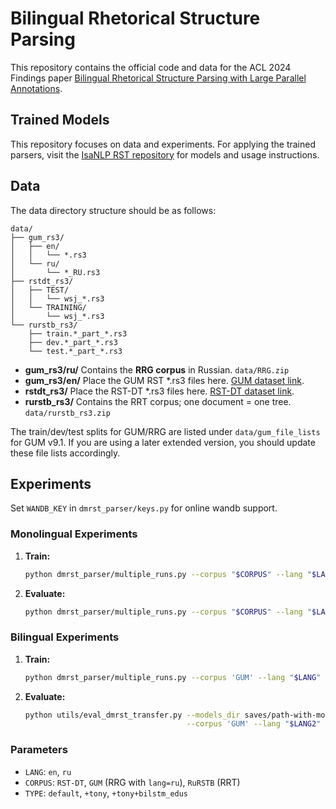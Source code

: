 # Bilingual Rhetorical Structure Parsing

This repository contains the official code and data for the ACL 2024 Findings paper [Bilingual Rhetorical Structure Parsing with Large Parallel Annotations](https://aclanthology.org/2024.findings-acl.577/).

## Trained Models

This repository focuses on data and experiments. For applying the trained parsers, visit the [IsaNLP RST repository](https://github.com/tchewik/isanlp_rst) for models and usage instructions.

## Data

The data directory structure should be as follows:

```
data/
├── gum_rs3/
│   ├── en/
│   │   └── *.rs3
│   └── ru/
│       └── *_RU.rs3
├── rstdt_rs3/
│   ├── TEST/
│   │   └── wsj_*.rs3
│   └── TRAINING/
│       └── wsj_*.rs3
└── rurstb_rs3/
    ├── train.*_part_*.rs3
    ├── dev.*_part_*.rs3
    └── test.*_part_*.rs3

```

- **gum_rs3/ru/** Contains the **RRG corpus** in Russian. `data/RRG.zip`
- **gum_rs3/en/** Place the GUM RST *.rs3 files here. [GUM dataset link](https://github.com/amir-zeldes/gum).
- **rstdt_rs3/** Place the RST-DT *.rs3 files here. [RST-DT dataset link](https://catalog.ldc.upenn.edu/LDC2002T07).
- **rurstb_rs3/** Contains the RRT corpus; one document = one tree. `data/rurstb_rs3.zip`

The train/dev/test splits for GUM/RRG are listed under `data/gum_file_lists` for GUM v9.1. If you are using a later extended version, you should update these file lists accordingly.

## Experiments

Set ``WANDB_KEY`` in ``dmrst_parser/keys.py`` for online wandb support.
 
### Monolingual Experiments

1. **Train:**
   ```bash  
   python dmrst_parser/multiple_runs.py --corpus "$CORPUS" --lang "$LANG" --model_type "$TYPE" --cuda_device 0 train
   ```

2. **Evaluate:**
   ```bash
   python dmrst_parser/multiple_runs.py --corpus "$CORPUS" --lang "$LANG" --model_type "$TYPE" --cuda_device 0 evaluate
   ```

### Bilingual Experiments

1. **Train:**
   ```bash
   python dmrst_parser/multiple_runs.py --corpus 'GUM' --lang "$LANG" --model_type "$TYPE" train_mixed --mixed 100
   ```

2. **Evaluate:**
   ```bash
   python utils/eval_dmrst_transfer.py --models_dir saves/path-with-models \
                                       --corpus 'GUM' --lang "$LANG2" --nfolds 5 evaluate
   ```

### Parameters

- `LANG`: `en`, `ru`
- `CORPUS`: `RST-DT`, `GUM` (RRG with `lang=ru`), `RuRSTB` (RRT)
- `TYPE`: `default`, `+tony`, `+tony+bilstm_edus`


